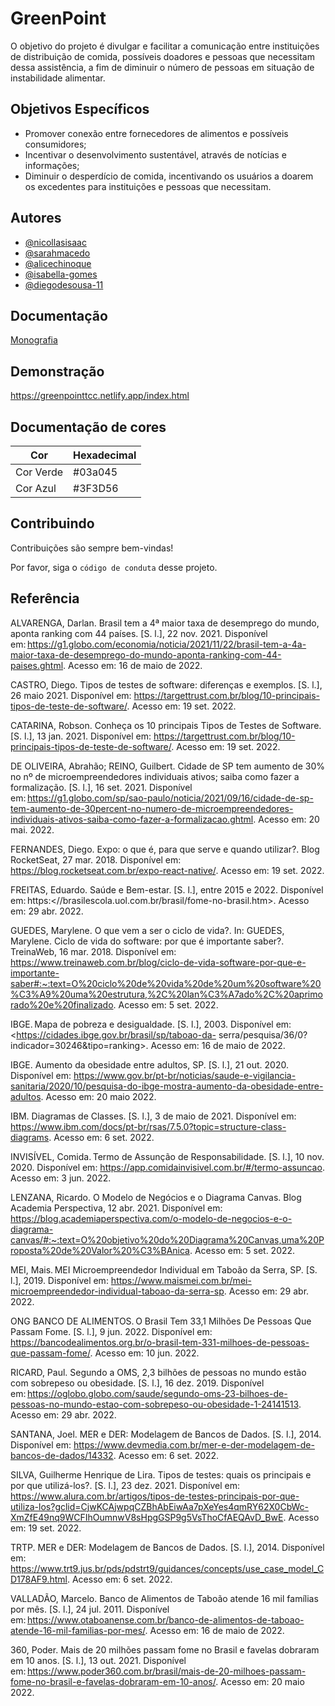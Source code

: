 
# GreenPoint

O objetivo do projeto é divulgar e facilitar a comunicação entre instituições de distribuição de comida, possíveis doadores e pessoas que necessitam dessa assistência, a fim de diminuir o número de pessoas em situação de instabilidade alimentar. 


## Objetivos Específicos 

- Promover conexão entre fornecedores de alimentos e possíveis consumidores;  
- Incentivar o desenvolvimento sustentável, através de notícias e informações;  
- Diminuir o desperdício de comida, incentivando os usuários a doarem os excedentes para instituições e pessoas que necessitam.



## Autores

- [@nicollasisaac](https://www.github.com/nicollasisaac)
- [@sarahmacedo](macedooliveira.sarah@gmail.com)
- [@alicechinoque](https://www.linkedin.com/in/alice-chinoque-377b661b6/)
- [@isabella-gomes](https://www.linkedin.com/in/isabella-gomes-a7665a237/)
- [@diegodesousa-11](https://www.github.com/@diegodesousa-11)



## Documentação

[Monografia](https://docs.google.com/document/d/1ssBP3ezYXLt_-2dgZbA_kNDa7lIKR2_Md1-Zidofw5c/edit?usp=sharing)


## Demonstração

https://greenpointtcc.netlify.app/index.html

## Documentação de cores

| Cor               | Hexadecimal                                                |
| ----------------- | ---------------------------------------------------------------- |
| Cor Verde       |  #03a045 |
| Cor Azul      | #3F3D56 |


## Contribuindo

Contribuições são sempre bem-vindas!

Por favor, siga o `código de conduta` desse projeto.


## Referência

ALVARENGA, Darlan. Brasil tem a 4ª maior taxa de desemprego do mundo, aponta ranking com 44 países. [S. l.], 22 nov. 2021. Disponível em: <https://g1.globo.com/economia/noticia/2021/11/22/brasil-tem-a-4a-maior-taxa-de-desemprego-do-mundo-aponta-ranking-com-44-paises.ghtml>. Acesso em: 16 de maio de 2022. 

CASTRO, Diego. Tipos de testes de software: diferenças e exemplos. [S. l.], 26 maio 2021. Disponível em: https://targettrust.com.br/blog/10-principais-tipos-de-teste-de-software/. Acesso em: 19 set. 2022.

CATARINA, Robson. Conheça os 10 principais Tipos de Testes de Software. [S. l.], 13 jan. 2021. Disponível em: https://targettrust.com.br/blog/10-principais-tipos-de-teste-de-software/. Acesso em: 19 set. 2022.

DE OLIVEIRA, Abrahão; REINO, Guilbert. Cidade de SP tem aumento de 30% no nº de microempreendedores individuais ativos; saiba como fazer a formalização. [S. l.], 16 set. 2021. Disponível em: <https://g1.globo.com/sp/sao-paulo/noticia/2021/09/16/cidade-de-sp-tem-aumento-de-30percent-no-numero-de-microempreendedores-individuais-ativos-saiba-como-fazer-a-formalizacao.ghtml>. Acesso em: 20 mai. 2022. 

FERNANDES, Diego. Expo: o que é, para que serve e quando utilizar?. Blog RocketSeat, 27 mar. 2018. Disponível em: https://blog.rocketseat.com.br/expo-react-native/. Acesso em: 19 set. 2022.

FREITAS, Eduardo. Saúde e Bem-estar. [S. l.], entre 2015 e 2022. Disponível em: https:<//brasilescola.uol.com.br/brasil/fome-no-brasil.htm>. Acesso em: 29 abr. 2022. 

GUEDES, Marylene. O que vem a ser o ciclo de vida?. In: GUEDES, Marylene. Ciclo de vida do software: por que é importante saber?. TreinaWeb, 16 mar. 2018. Disponível em: https://www.treinaweb.com.br/blog/ciclo-de-vida-software-por-que-e-importante-saber#:~:text=O%20ciclo%20de%20vida%20de%20um%20software%20%C3%A9%20uma%20estrutura,%2C%20lan%C3%A7ado%2C%20aprimorado%20e%20finalizado. Acesso em: 5 set. 2022.
 
IBGE. Mapa de pobreza e desigualdade. [S. l.], 2003. Disponível em: <https://cidades.ibge.gov.br/brasil/sp/taboao-da- 
serra/pesquisa/36/0?indicador=30246&tipo=ranking>. Acesso em: 16 de maio de 2022. 

IBGE. Aumento da obesidade entre adultos, SP. [S. l.], 21 out. 2020. Disponível em: <https://www.gov.br/pt-br/noticias/saude-e-vigilancia-sanitaria/2020/10/pesquisa-do-ibge-mostra-aumento-da-obesidade-entre-adultos>. Acesso em: 20 maio 2022. 

IBM. Diagramas de Classes. [S. l.], 3 de maio de 2021. Disponível em: https://www.ibm.com/docs/pt-br/rsas/7.5.0?topic=structure-class-diagrams. Acesso em: 6 set. 2022.

INVISÍVEL, Comida. Termo de Assunção de Responsabilidade. [S. l.], 10 nov. 2020. Disponível em: <https://app.comidainvisivel.com.br/#/termo-assuncao>. Acesso em: 3 jun. 2022. 

LENZANA, Ricardo. O Modelo de Negócios e o Diagrama Canvas. Blog Academia Perspectiva, 12 abr. 2021. Disponível em: https://blog.academiaperspectiva.com/o-modelo-de-negocios-e-o-diagrama-canvas/#:~:text=O%20objetivo%20do%20Diagrama%20Canvas,uma%20Proposta%20de%20Valor%20%C3%BAnica. Acesso em: 5 set. 2022.

MEI, Mais. MEI Microempreendedor Individual em Taboão da Serra, SP. [S. l.], 2019. Disponível em: <https://www.maismei.com.br/mei-microempreendedor-individual-taboao-da-serra-sp>. Acesso em: 29 abr. 2022. 

ONG BANCO DE ALIMENTOS. O Brasil Tem 33,1 Milhões De Pessoas Que Passam Fome. [S. l.], 9 jun. 2022. Disponível em: <https://bancodealimentos.org.br/o-brasil-tem-331-milhoes-de-pessoas-que-passam-fome/>. Acesso em: 10 jun. 2022. 
 
RICARD, Paul. Segundo a OMS, 2,3 bilhões de pessoas no mundo estão com sobrepeso ou obesidade. [S. l.], 16 dez. 2019. Disponível em: <https://oglobo.globo.com/saude/segundo-oms-23-bilhoes-de-pessoas-no-mundo-estao-com-sobrepeso-ou-obesidade-1-24141513>. Acesso em: 29 abr. 2022. 

SANTANA, Joel. MER e DER: Modelagem de Bancos de Dados. [S. l.], 2014. Disponível em: https://www.devmedia.com.br/mer-e-der-modelagem-de-bancos-de-dados/14332. Acesso em: 6 set. 2022.

SILVA, Guilherme Henrique de Lira. Tipos de testes: quais os principais e por que utilizá-los?. [S. l.], 23 dez. 2021. Disponível em: https://www.alura.com.br/artigos/tipos-de-testes-principais-por-que-utiliza-los?gclid=CjwKCAjwpqCZBhAbEiwAa7pXeYes4qmRY62X0CbWc-XmZfE49nq9WCFIhOumnwV8sHpgGSP9g5VsThoCfAEQAvD_BwE. Acesso em: 19 set. 2022.

TRTP. MER e DER: Modelagem de Bancos de Dados. [S. l.], 2014. Disponível em: https://www.trt9.jus.br/pds/pdstrt9/guidances/concepts/use_case_model_CD178AF9.html. Acesso em: 6 set. 2022.

VALLADÃO, Marcelo. Banco de Alimentos de Taboão atende 16 mil famílias por mês. [S. l.], 24 jul. 2011. Disponível em: <https://www.otaboanense.com.br/banco-de-alimentos-de-taboao-atende-16-mil-familias-por-mes/>. Acesso em: 16 de maio de 2022. 
 
360, Poder. Mais de 20 milhões passam fome no Brasil e favelas dobraram em 10 anos. [S. l.], 13 out. 2021. Disponível em: <https://www.poder360.com.br/brasil/mais-de-20-milhoes-passam-fome-no-brasil-e-favelas-dobraram-em-10-anos/>. Acesso em: 20 maio 2022. 


